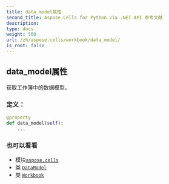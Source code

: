 ```yaml
---
title: data_model属性
second_title: Aspose.Cells for Python via .NET API 参考文献
description:
type: docs
weight: 560
url: /zh/aspose.cells/workbook/data_model/
is_root: false
---
```

## data_model属性

获取工作簿中的数据模型。
### 定义：
```python
@property
def data_model(self):
    ...
```

### 也可以看看
* 模块[`aspose.cells`](../../)
* 类 [`DataModel`](/cells/python-net/zh/aspose.cells.datamodels/datamodel)
* 类 [`Workbook`](/cells/python-net/zh/aspose.cells/workbook)
